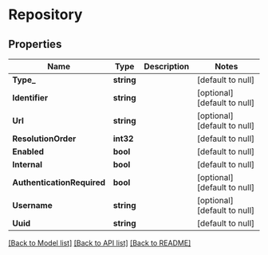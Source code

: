 # Repository

## Properties
Name | Type | Description | Notes
------------ | ------------- | ------------- | -------------
**Type_** | **string** |  | [default to null]
**Identifier** | **string** |  | [optional] [default to null]
**Url** | **string** |  | [optional] [default to null]
**ResolutionOrder** | **int32** |  | [default to null]
**Enabled** | **bool** |  | [default to null]
**Internal** | **bool** |  | [default to null]
**AuthenticationRequired** | **bool** |  | [optional] [default to null]
**Username** | **string** |  | [optional] [default to null]
**Uuid** | **string** |  | [default to null]

[[Back to Model list]](../README.md#documentation-for-models) [[Back to API list]](../README.md#documentation-for-api-endpoints) [[Back to README]](../README.md)


